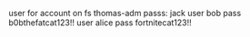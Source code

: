 user for account on fs
thomas-adm
passs: jack
user bob pass
b0bthefatcat123!!
user alice pass
fortnitecat123!!
